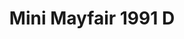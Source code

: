 ---
    title: Mini Mayfair 1991 D
    slug: Mini-Mayfair-1991-D
    description:
    code: Mini-Mayfair-1991-D
    image: https://cmdiy-archive.s3.us-east-1.amazonaws.com/adverts/images/Mini+Mayfair+1991+D.jpeg
    download: https://cmdiy-archive.s3.us-east-1.amazonaws.com/adverts/documents/Mini+Mayfair+1991+D.pdf
---